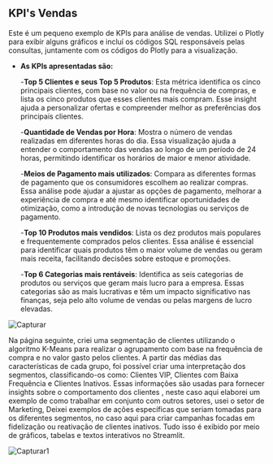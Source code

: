 ## KPI's Vendas
Este é um pequeno exemplo de KPIs para análise de vendas. Utilizei o Plotly para exibir alguns gráficos e incluí os códigos SQL responsáveis pelas consultas, juntamente com os códigos do Plotly para a visualização.

- **As KPIs apresentadas são:**

    -**Top 5 Clientes  e seus Top 5 Produtos**: Esta métrica identifica os cinco principais clientes, com base no valor ou na frequência de compras, e lista os cinco produtos que esses clientes mais compram. Esse insight ajuda a personalizar ofertas e compreender melhor as preferências dos principais clientes.
   
    -**Quantidade de Vendas por Hora**: Mostra o número de vendas realizadas em diferentes horas do dia. Essa visualização ajuda a entender o comportamento das vendas ao longo de um período de 24 horas, permitindo identificar os horários de maior e menor atividade.
    
    -**Meios de Pagamento mais utilizados**: Compara as diferentes formas de pagamento que os consumidores escolhem ao realizar compras. Essa análise pode ajudar a ajustar as opções de pagamento, melhorar a experiência de compra e até mesmo identificar oportunidades de otimização, como a introdução de novas tecnologias ou serviços de pagamento.
    
    -**Top 10 Produtos mais vendidos**: Lista os dez produtos mais populares e frequentemente comprados pelos clientes. Essa análise é essencial para identificar quais produtos têm o maior volume de vendas ou geram mais receita, facilitando decisões sobre estoque e promoções.
    
    -**Top 6 Categorias mais rentáveis**: Identifica as seis categorias de produtos ou serviços que geram mais lucro para a empresa. Essas categorias são as mais lucrativas e têm um impacto significativo nas finanças, seja pelo alto volume de vendas ou pelas margens de lucro elevadas.
    
![Capturar](https://github.com/user-attachments/assets/6cb34853-0340-4aa0-99bc-32083a4c8929)

Na página seguinte, criei uma segmentação de clientes utilizando o algoritmo K-Means para realizar o agrupamento com base na frequência de compra e no valor gasto pelos clientes. A partir das médias das características de cada grupo, foi possível criar uma interpretação dos segmentos, classificando-os como: Clientes VIP, Clientes com Baixa Frequência e Clientes Inativos.
Essas informações são usadas para fornecer insights sobre o comportamento dos clientes , neste caso aqui elaborei um exemplo de como trabalhar em conjunto com outros setores,  usei o setor de Marketing,
Deixei exemplos de ações específicas que seriam tomadas para os diferentes segmentos, no caso aqui para criar campanhas focadas em fidelização ou reativação de clientes inativos. 
Tudo isso é exibido por meio de gráficos, tabelas e textos interativos no Streamlit.

![Capturar1](https://github.com/user-attachments/assets/83795a7f-49dd-4e1b-97c9-3cb92c45c5c1)
